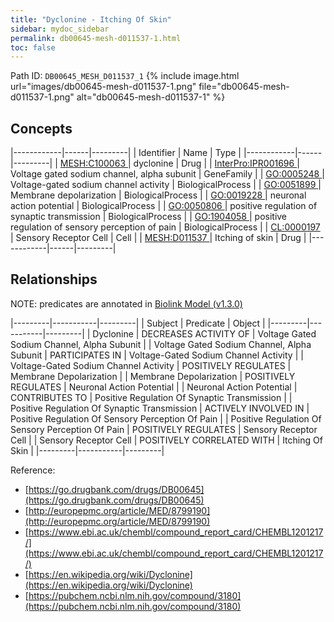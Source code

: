 ```yaml
---
title: "Dyclonine - Itching Of Skin"
sidebar: mydoc_sidebar
permalink: db00645-mesh-d011537-1.html
toc: false 
---
```



Path ID: `DB00645_MESH_D011537_1`
{% include image.html url="images/db00645-mesh-d011537-1.png" file="db00645-mesh-d011537-1.png" alt="db00645-mesh-d011537-1" %}

## Concepts

|------------|------|---------|
| Identifier | Name | Type    |
|------------|------|---------|
| <a href="https://identifiers.org/MESH:C100063">MESH:C100063 </a> | dyclonine | Drug |
| <a href="https://identifiers.org/InterPro:IPR001696">InterPro:IPR001696 </a> | Voltage gated sodium channel, alpha subunit | GeneFamily |
| <a href="https://identifiers.org/GO:0005248">GO:0005248 </a> | Voltage-gated sodium channel activity | BiologicalProcess |
| <a href="https://identifiers.org/GO:0051899">GO:0051899 </a> | Membrane depolarization | BiologicalProcess |
| <a href="https://identifiers.org/GO:0019228">GO:0019228 </a> | neuronal action potential | BiologicalProcess |
| <a href="https://identifiers.org/GO:0050806">GO:0050806 </a> | positive regulation of synaptic transmission | BiologicalProcess |
| <a href="https://identifiers.org/GO:1904058">GO:1904058 </a> | positive regulation of sensory perception of pain | BiologicalProcess |
| <a href="https://identifiers.org/CL:0000197">CL:0000197 </a> | Sensory Receptor Cell | Cell |
| <a href="https://identifiers.org/MESH:D011537">MESH:D011537 </a> | Itching of skin | Drug |
|------------|------|---------|

## Relationships


NOTE: predicates are annotated in <a href="https://github.com/biolink/biolink-model/releases/tag/v1.3.0">Biolink Model (v1.3.0)</a>

|---------|-----------|---------|
| Subject | Predicate | Object  |
|---------|-----------|---------|
| Dyclonine | DECREASES ACTIVITY OF | Voltage Gated Sodium Channel, Alpha Subunit |
| Voltage Gated Sodium Channel, Alpha Subunit | PARTICIPATES IN | Voltage-Gated Sodium Channel Activity |
| Voltage-Gated Sodium Channel Activity | POSITIVELY REGULATES | Membrane Depolarization |
| Membrane Depolarization | POSITIVELY REGULATES | Neuronal Action Potential |
| Neuronal Action Potential | CONTRIBUTES TO | Positive Regulation Of Synaptic Transmission |
| Positive Regulation Of Synaptic Transmission | ACTIVELY INVOLVED IN | Positive Regulation Of Sensory Perception Of Pain |
| Positive Regulation Of Sensory Perception Of Pain | POSITIVELY REGULATES | Sensory Receptor Cell |
| Sensory Receptor Cell | POSITIVELY CORRELATED WITH | Itching Of Skin |
|---------|-----------|---------|

Reference: 
  - [https://go.drugbank.com/drugs/DB00645](https://go.drugbank.com/drugs/DB00645)
  - [http://europepmc.org/article/MED/8799190](http://europepmc.org/article/MED/8799190)
  - [https://www.ebi.ac.uk/chembl/compound_report_card/CHEMBL1201217/](https://www.ebi.ac.uk/chembl/compound_report_card/CHEMBL1201217/)
  - [https://en.wikipedia.org/wiki/Dyclonine](https://en.wikipedia.org/wiki/Dyclonine)
  - [https://pubchem.ncbi.nlm.nih.gov/compound/3180](https://pubchem.ncbi.nlm.nih.gov/compound/3180)
